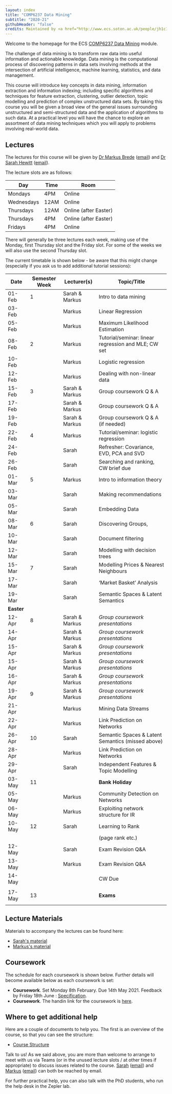 ```yaml
---
layout: index
title: "COMP6237 Data Mining"
subtitle: "2020-21"
githubHeader: "false"
credits: Maintained by <a href="http://www.ecs.soton.ac.uk/people/jh1c18">Dr Sarah Hewitt</a>.
---
```


Welcome to the homepage for the ECS [COMP6237 Data Mining](https://secure.ecs.soton.ac.uk/module/COMP6237) module.

The challenge of data mining is to transform raw data into useful information and actionable knowledge. Data mining is the computational process of discovering patterns in data sets involving methods at the intersection of artificial intelligence, machine learning, statistics, and data management. 

This course will introduce key concepts in data mining, information extraction and information indexing; including specific algorithms and techniques for feature extraction, clustering, outlier detection, topic modelling and prediction of complex unstructured data sets. By taking this course you will be given a broad view of the general issues surrounding unstructured and semi-structured data and the application of algorithms to such data. At a practical level you will have the chance to explore an assortment of data mining techniques which you will apply to problems involving real-world data. 

## Lectures
The lectures for this course will be given by <a href="http://www.ecs.soton.ac.uk/people/mb8">Dr Markus Brede</a> ([email](mailto:mb8@ecs.soton.ac.uk)) and <a href="http://www.ecs.soton.ac.uk/people/sh7n18">Dr Sarah Hewitt</a> ([email](mailto:sarah.hewitt@soton.ac.uk)). 

The lecture slots are as follows:

Day        | Time | Room   
-----------|------|-----------------------
Mondays    | 4PM	| Online
Wednesdays | 12AM | Online
Thursdays	 | 12AM	| Online (after Easter)
Thursdays	 | 4PM	| Online (after Easter)
Fridays	   | 4PM	| Online

There will generally be three lectures each week, making use of the Monday, first Thursday slot and the Friday slot. For some of the weeks we will also use the second Thursday slot. 

<!---When we are not using sessions for formal teaching, the rooms are available for you to use for the group project. At those times both Sarah & Markus will endeavour to be in their respective offices should you wish to get assistance with any aspects of the course (it is advisable to email us before to give us a heads-up that you're coming though).--->

The current timetable is shown below - be aware that this might change (especially if you ask us to add additional tutorial sessions):

| Date       | Semester Week | Lecturer(s)     | Topic/Title                                           | 
|------------|---------------|-----------------|-------------------------------------------------------| 
| 01-Feb     | 1             | Sarah & Markus  | Intro to data mining                                  | 
| 03-Feb     |               | Markus          | Linear Regression                                     |
| 05-Feb     |               | Markus          | Maximum Likelihood Estimation                         | 
| 08-Feb     | 2             | Markus          | Tutorial/seminar: linear regression and MLE; CW set   | 
| 10-Feb     |               | Markus          | Logistic regression                                   |
| 12-Feb     |               | Markus          | Dealing with non-linear data                          |
| 15-Feb     | 3             | Sarah & Markus  | Group coursework Q & A                                |
| 17-Feb     |               | Sarah & Markus  | Group coursework Q & A                                | 
| 19-Feb     |               | Sarah & Markus  | Group coursework Q & A (if needed)                    |
| 22-Feb     | 4             | Markus          | Tutorial/seminar: logistic regression                 |
| 24-Feb     |               | Sarah           | Refresher: Covariance, EVD, PCA and SVD               |
| 26-Feb     |               | Sarah           | Searching and ranking, CW brief due                   | 
| 01-Mar     | 5             | Markus          | Intro to information theory                           |
| 03-Mar     |               | Sarah           | Making recommendations                                | 
| 05-Mar     |               | Sarah           | Embedding Data                                        |
| 08-Mar     | 6             | Sarah           | Discovering Groups,                                   |
| 10-Mar     |               | Sarah           | Document filtering                                    |
| 12-Mar     |               | Sarah           | Modelling with decision trees                         |
| 15-Mar     | 7             | Sarah           | Modelling Prices & Nearest Neighbours                 | 
| 17-Mar     |               | Sarah           | ‘Market Basket’ Analysis                              |
| 19-Mar     |               | Sarah           | Semantic Spaces & Latent Semantics                    | 
| **Easter** |               |                 |                                                       | 
| 12-Apr     | 8             | Sarah & Markus  | _Group coursework presentations_                      | 
| 14-Apr     |               | Sarah & Markus  | _Group coursework presentations_                      | 
| 15-Apr     |               | Sarah & Markus  | _Group coursework presentations_                      |
| 15-Apr     |               | Sarah & Markus  | _Group coursework presentations_                      | 
| 16-Apr     |               | Sarah & Markus  | _Group coursework presentations_                      |
| 19-Apr     | 9             | Sarah & Markus  | _Group coursework presentations_                      |
| 21-Apr     |               | Markus          | Mining Data Streams                                   |                
| 22-Apr     |               | Markus          | Link Prediction on Networks                           |
| 26-Apr     | 10            | Sarah           | Semantic Spaces & Latent Semantics (missed above)     | 
| 28-Apr     |               | Markus          | Link Prediction on Networks                           | 
| 29-Apr     |               | Sarah           | Independent Features & Topic Modelling                |
| 03-May     | 11            |                 |**Bank Holiday**
| 05-May     |               | Markus          | Community Detection on Networks                       |
| 06-May     |               | Markus          | Exploiting network structure for IR                   |
| 10-May     | 12            | Sarah           | Learning to Rank                                      |
|            |               |                 | (page rank etc.)                                      |
| 12-May     |               | Sarah           | Exam Revision Q&A                                     | 
| 13-May     |               | Markus          | Exam Revision Q&A                                     |
| 14-May     |               |                 | CW Due                                                | 
|            |               |                 |                                                       | 
| 17-May     | 13            |                 | **Exams**                                             |
|            |               |                 |                                                       |

## Lecture Materials
Materials to accompany the lectures can be found here:

* [Sarah's material](https://blackboard.soton.ac.uk/) <!---(jon.html)--->
* [Markus's material](http://users.ecs.soton.ac.uk/mb8/stats/datamining.html)

## Coursework
The schedule for each coursework is shown below. Further details will become available below as each coursework is set:

* **Coursework**. Set Monday 8th February. Due 14th May 2021. Feedback by Friday 18th June : [Specification](cw/coursework1.html).
* **Coursework**. The handin link for the coursework is [here](https://handin.ecs.soton.ac.uk/handin/2021/COMP6237/1/).
<!---* **Coursework 2**. Set Monday 17th February. Due Friday 1st May 16:00. Feedback by 12th June 16:00 : [Specification](cw/coursework2.html)--->

## Where to get additional help
Here are a couple of documents to help you. The first is an overview of the course, so that you can see the structure: 
* [Course Structure](./lectures/pdf/COMP6237KO.pdf)

Talk to us! As we said above, you are more than welcome to arrange to meet with us via Teams (or in the unused lecture slots / at other times if appropriate) to discuss issues related to the course. <a href="http://www.ecs.soton.ac.uk/people/sh7n18">Sarah</a> ([email](mailto:sarah.hewitt@soton.ac.uk)) and <a href="http://www.ecs.soton.ac.uk/people/mb8">Markus</a> ([email](mailto:mb8@ecs.soton.ac.uk)) can both be reached by email.
<!---or by coming to find us in our offices (32/3017 for Sarah & 32/4033 for Markus). --->

For further practical help, you can also talk with the PhD students, who run the help desk in the Zepler lab.

